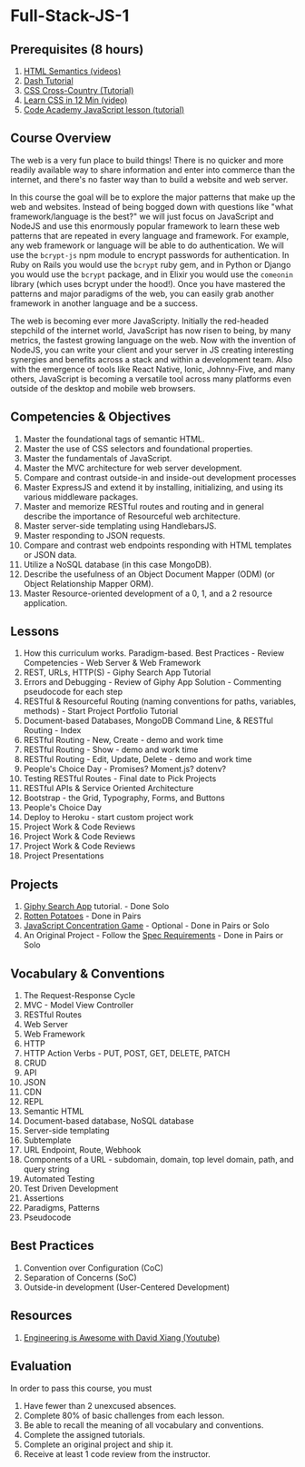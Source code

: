 # Full-Stack-JS-1

## Prerequisites (8 hours)

1. [HTML Semantics (videos)](https://www.youtube.com/playlist?list=PLWjCJDeWfDdc0Sp_DinOWnodw3KnWCwc1)
1. [Dash Tutorial](https://dash.generalassemb.ly/)
1. [CSS Cross-Country (Tutorial)](https://www.codeschool.com/courses/css-cross-country)
1. [Learn CSS in 12 Min (video)](https://www.youtube.com/watch?v=0afZj1G0BIE)
1. [Code Academy JavaScript lesson (tutorial)](https://www.codecademy.com/learn/javascript)

## Course Overview

The web is a very fun place to build things! There is no quicker and more readily available way to share information and enter into commerce than the internet, and there's no faster way than to build a website and web server.

In this course the goal will be to explore the major patterns that make up the web and websites. Instead of being bogged down with questions like "what framework/language is the best?" we will just focus on JavaScript and NodeJS and use this enormously popular framework to learn these web patterns that are repeated in every language and framework. For example, any web framework or language will be able to do authentication. We will use the `bcrypt-js` npm module to encrypt passwords for authentication. In Ruby on Rails you would use the `bcrypt` ruby gem, and in Python or Django you would use the `bcrypt` package, and in Elixir you would use the `comeonin` library (which uses bcrypt under the hood!). Once you have mastered the patterns and major paradigms of the web, you can easily grab another framework in another language and be a success.

The web is becoming ever more JavaScripty. Initially the red-headed stepchild of the internet world, JavaScript has now risen to being, by many metrics, the fastest growing language on the web. Now with the invention of NodeJS, you can write your client and your server in JS creating interesting synergies and benefits across a stack and within a development team. Also with the emergence of tools like React Native, Ionic, Johnny-Five, and many others, JavaScript is becoming a versatile tool across many platforms even outside of the desktop and mobile web browsers.

## Competencies & Objectives

1. Master the foundational tags of semantic HTML.
1. Master the use of CSS selectors and foundational properties.
1. Master the fundamentals of JavaScript.
1. Master the MVC architecture for web server development.
1. Compare and contrast outside-in and inside-out development processes
1. Master ExpressJS and extend it by installing, initializing, and using its various middleware packages.
1. Master and memorize RESTful routes and routing and in general describe the importance of Resourceful web architecture.
1. Master server-side templating using HandlebarsJS.
1. Master responding to JSON requests.
1. Compare and contrast web endpoints responding with HTML templates or JSON data.
1. Utilize a NoSQL database (in this case MongoDB).
1. Describe the usefulness of an Object Document Mapper (ODM) (or Object Relationship Mapper ORM).
1. Master Resource-oriented development of a 0, 1, and a 2 resource application.

## Lessons

1. How this curriculum works. Paradigm-based. Best Practices - Review Competencies - Web Server & Web Framework
1. REST, URLs, HTTP(S) - Giphy Search App Tutorial
1. Errors and Debugging - Review of Giphy App Solution - Commenting pseudocode for each step
1. RESTful & Resourceful Routing (naming conventions for paths, variables, methods) - Start Project Portfolio Tutorial
1. Document-based Databases, MongoDB Command Line, & RESTful Routing - Index
1. RESTful Routing - New, Create - demo and work time
1. RESTful Routing - Show - demo and work time
1. RESTful Routing - Edit, Update, Delete - demo and work time
1. People's Choice Day - Promises? Moment.js? dotenv?
1. Testing RESTful Routes - Final date to Pick Projects
1. RESTful APIs & Service Oriented Architecture
1. Bootstrap - the Grid, Typography, Forms, and Buttons
1. People's Choice Day
1. Deploy to Heroku - start custom project work
1. Project Work & Code Reviews
1. Project Work & Code Reviews
1. Project Work & Code Reviews
1. Project Presentations

## Projects

1. [Giphy Search App](https://www.makeschool.com/online-courses/tutorials/giphy-search-app-with-node-js/your-node-environment) tutorial. - Done Solo
1. [Rotten Potatoes](https://www.makeschool.com/online-courses/tutorials/rotten-potatoes-movie-reviews-with-express-js/bootstrap-an-express-project) - Done in Pairs
1. [JavaScript Concentration Game](https://www.makeschool.com/online-courses/tutorials/javascript-concentration-game/javascript-game-tutorial-intro) - Optional - Done in Pairs or Solo
1. An Original Project - Follow the [Spec Requirements](https://github.com/Product-College-Courses/WEB-1-RESTful-and-Resourceful-MVC-Architecture/blob/master/Project-Spec.md) - Done in Pairs or Solo

## Vocabulary & Conventions

1. The Request-Response Cycle
1. MVC - Model View Controller
1. RESTful Routes
1. Web Server
1. Web Framework
1. HTTP
1. HTTP Action Verbs - PUT, POST, GET, DELETE, PATCH
1. CRUD
1. API
1. JSON
1. CDN
1. REPL
1. Semantic HTML
1. Document-based database, NoSQL database
1. Server-side templating
1. Subtemplate
1. URL Endpoint, Route, Webhook
1. Components of a URL - subdomain, domain, top level domain, path, and query string
1. Automated Testing
1. Test Driven Development
1. Assertions
1. Paradigms, Patterns
1. Pseudocode

## Best Practices

1. Convention over Configuration (CoC)
1. Separation of Concerns (SoC)
1. Outside-in development (User-Centered Development)

## Resources

1. [Engineering is Awesome with David Xiang (Youtube)](https://www.youtube.com/user/daveXbang/videos)

## Evaluation

In order to pass this course, you must

1. Have fewer than 2 unexcused absences.
1. Complete 80% of basic challenges from each lesson.
1. Be able to recall the meaning of all vocabulary and conventions.
1. Complete the assigned tutorials.
1. Complete an original project and ship it.
1. Receive at least 1 code review from the instructor.
